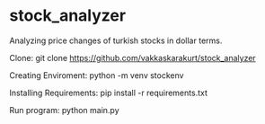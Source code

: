 # stock_analyzer
Analyzing price changes of turkish stocks in dollar terms.

Clone:
        git clone https://github.com/vakkaskarakurt/stock_analyzer

Creating Enviroment:
python -m venv stockenv

Installing Requirements:
pip install -r requirements.txt

Run program:
python main.py 
